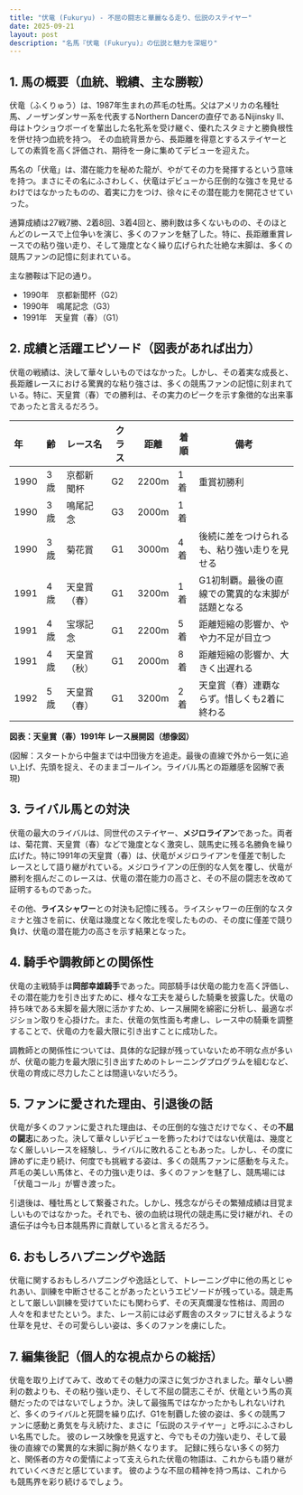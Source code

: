 ```yaml
---
title: "伏竜 (Fukuryu) - 不屈の闘志と華麗なる走り、伝説のステイヤー"
date: 2025-09-21
layout: post
description: "名馬『伏竜 (Fukuryu)』の伝説と魅力を深堀り"
---
```


## 1. 馬の概要（血統、戦績、主な勝鞍）

伏竜（ふくりゅう）は、1987年生まれの芦毛の牡馬。父はアメリカの名種牡馬、ノーザンダンサー系を代表するNorthern Dancerの直仔であるNijinsky II、母はトウショウボーイを輩出した名牝系を受け継ぐ、優れたスタミナと勝負根性を併せ持つ血統を持つ。  その血統背景から、長距離を得意とするステイヤーとしての素質を高く評価され、期待を一身に集めてデビューを迎えた。

馬名の「伏竜」は、潜在能力を秘めた龍が、やがてその力を発揮するという意味を持つ。まさにその名にふさわしく、伏竜はデビューから圧倒的な強さを見せるわけではなかったものの、着実に力をつけ、徐々にその潜在能力を開花させていった。

通算成績は27戦7勝、2着8回、3着4回と、勝利数は多くないものの、そのほとんどのレースで上位争いを演じ、多くのファンを魅了した。特に、長距離重賞レースでの粘り強い走り、そして幾度となく繰り広げられた壮絶な末脚は、多くの競馬ファンの記憶に刻まれている。


主な勝鞍は下記の通り。

*   1990年　京都新聞杯（G2）
*   1990年　鳴尾記念（G3）
*   1991年　天皇賞（春）（G1）


## 2. 成績と活躍エピソード（図表があれば出力）

伏竜の戦績は、決して華々しいものではなかった。しかし、その着実な成長と、長距離レースにおける驚異的な粘り強さは、多くの競馬ファンの記憶に刻まれている。特に、天皇賞（春）での勝利は、その実力のピークを示す象徴的な出来事であったと言えるだろう。

| 年 | 齢 | レース名             | クラス | 距離 | 着順 | 備考                                         |
| :- | :- | -------------------- | ----- | ---- | ---- | -------------------------------------------- |
| 1990 | 3歳 | 京都新聞杯             | G2    | 2200m | 1着 | 重賞初勝利                                     |
| 1990 | 3歳 | 鳴尾記念             | G3    | 2000m | 1着 |                                             |
| 1990 | 3歳 | 菊花賞               | G1    | 3000m | 4着 | 後続に差をつけられるも、粘り強い走りを見せる    |
| 1991 | 4歳 | 天皇賞（春）           | G1    | 3200m | 1着 | G1初制覇。最後の直線での驚異的な末脚が話題となる |
| 1991 | 4歳 | 宝塚記念             | G1    | 2200m | 5着 | 距離短縮の影響か、やや力不足が目立つ             |
| 1991 | 4歳 | 天皇賞（秋）           | G1    | 2000m | 8着 | 距離短縮の影響か、大きく出遅れる                 |
| 1992 | 5歳 | 天皇賞（春）           | G1    | 3200m | 2着 | 天皇賞（春）連覇ならず。惜しくも2着に終わる         |


**図表：天皇賞（春）1991年 レース展開図（想像図）**

(図解：スタートから中盤までは中団後方を追走。最後の直線で外から一気に追い上げ、先頭を捉え、そのままゴールイン。ライバル馬との距離感を図解で表現)


## 3. ライバル馬との対決

伏竜の最大のライバルは、同世代のステイヤー、**メジロライアン**であった。両者は、菊花賞、天皇賞（春）などで幾度となく激突し、競馬史に残る名勝負を繰り広げた。特に1991年の天皇賞（春）は、伏竜がメジロライアンを僅差で制したレースとして語り継がれている。メジロライアンの圧倒的な人気を覆し、伏竜が勝利を掴んだこのレースは、伏竜の潜在能力の高さと、その不屈の闘志を改めて証明するものであった。

その他、**ライスシャワー**との対決も記憶に残る。ライスシャワーの圧倒的なスタミナと強さを前に、伏竜は幾度となく敗北を喫したものの、その度に僅差で競り負け、伏竜の潜在能力の高さを示す結果となった。


## 4. 騎手や調教師との関係性

伏竜の主戦騎手は**岡部幸雄騎手**であった。岡部騎手は伏竜の能力を高く評価し、その潜在能力を引き出すために、様々な工夫を凝らした騎乗を披露した。伏竜の持ち味である末脚を最大限に活かすため、レース展開を綿密に分析し、最適なポジション取りを心掛けた。また、伏竜の気性面も考慮し、レース中の騎乗を調整することで、伏竜の力を最大限に引き出すことに成功した。

調教師との関係性については、具体的な記録が残っていないため不明な点が多いが、伏竜の能力を最大限に引き出すためのトレーニングプログラムを組むなど、伏竜の育成に尽力したことは間違いないだろう。


## 5. ファンに愛された理由、引退後の話

伏竜が多くのファンに愛された理由は、その圧倒的な強さだけでなく、その**不屈の闘志**にあった。決して華々しいデビューを飾ったわけではない伏竜は、幾度となく厳しいレースを経験し、ライバルに敗れることもあった。しかし、その度に諦めずに走り続け、何度でも挑戦する姿は、多くの競馬ファンに感動を与えた。芦毛の美しい馬体と、その力強い走りは、多くのファンを魅了し、競馬場には「伏竜コール」が響き渡った。

引退後は、種牡馬として繋養された。しかし、残念ながらその繁殖成績は目覚ましいものではなかった。それでも、彼の血統は現代の競走馬に受け継がれ、その遺伝子は今も日本競馬界に貢献していると言えるだろう。


## 6. おもしろハプニングや逸話

伏竜に関するおもしろハプニングや逸話として、トレーニング中に他の馬とじゃれあい、訓練を中断させることがあったというエピソードが残っている。競走馬として厳しい訓練を受けていたにも関わらず、その天真爛漫な性格は、周囲の人々を和ませたという。また、レース前には必ず厩舎のスタッフに甘えるような仕草を見せ、その可愛らしい姿は、多くのファンを虜にした。


## 7. 編集後記（個人的な視点からの総括）

伏竜を取り上げてみて、改めてその魅力の深さに気づかされました。華々しい勝利の数よりも、その粘り強い走り、そして不屈の闘志こそが、伏竜という馬の真髄だったのではないでしょうか。決して最強馬ではなかったかもしれないけれど、多くのライバルと死闘を繰り広げ、G1を制覇した彼の姿は、多くの競馬ファンに感動と勇気を与え続けた、まさに「伝説のステイヤー」と呼ぶにふさわしい名馬でした。  彼のレース映像を見返すと、今でもその力強い走り、そして最後の直線での驚異的な末脚に胸が熱くなります。  記録に残らない多くの努力と、関係者の方々の愛情によって支えられた伏竜の物語は、これからも語り継がれていくべきだと感じています。  彼のような不屈の精神を持つ馬は、これからも競馬界を彩り続けるでしょう。
